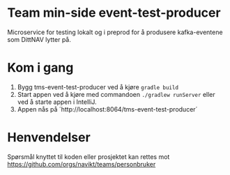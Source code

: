 # Team min-side event-test-producer

Microservice for testing lokalt og i preprod for å produsere kafka-eventene som DittNAV lytter på.

# Kom i gang
1. Bygg tms-event-test-producer ved å kjøre `gradle build`
2. Start appen ved å kjøre med commandoen `./gradlew runServer` eller ved å starte appen i IntelliJ.
3. Appen nås på ´http://localhost:8064/tms-event-test-producer´

# Henvendelser

Spørsmål knyttet til koden eller prosjektet kan rettes mot https://github.com/orgs/navikt/teams/personbruker
